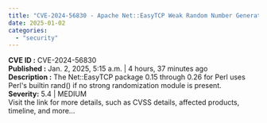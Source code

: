 ```yaml
---
title: "CVE-2024-56830 - Apache Net::EasyTCP Weak Random Number Generating"
date: 2025-01-02
categories: 
  - "security"
---
```


**CVE ID :** CVE-2024-56830  
**Published :** Jan. 2, 2025, 5:15 a.m. | 4 hours, 37 minutes ago  
**Description :** The Net::EasyTCP package 0.15 through 0.26 for Perl uses Perl's builtin rand() if no strong randomization module is present.  
**Severity:** 5.4 | MEDIUM  
Visit the link for more details, such as CVSS details, affected products, timeline, and more...
